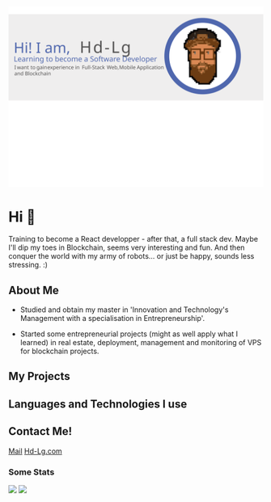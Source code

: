 <img alt='banner' src='./Hd_Card.svg' />

<h1> Hi 👋 </h1>

Training to become a React developper - after that, a full stack dev.
Maybe I'll dip my toes in Blockchain, seems very interesting and fun. And then conquer the world with my army of robots... or just be happy, sounds less stressing. :)

<h2> About Me </h2>

- Studied and obtain my master in 'Innovation and Technology's Management with a specialisation in Entrepreneurship'.

- Started some entrepreneurial projects (might as well apply what I learned) in real estate, deployment, management and monitoring of VPS for blockchain projects.

<h2>My Projects</h2>

<h2>Languages and Technologies I use</h2>
<!-- HTML5, CSS, JavaScript, TypeScript, Python, Sass, Bootsrap, Git, GitHub, Linux, Node.js, React, Firebase, VS Codem -->

<h2>Contact Me!</h2>
<a href='#' target='_blank'>Mail</a>
<a href='#' target='_blank'>Hd-Lg.com</a>


<h3> Some Stats </h3>

  <img src="https://github-readme-stats.vercel.app/api?username=Hd-Lg&show_icons=true&hide_border=true" />
  
   <img src="https://github-readme-stats.vercel.app/api/top-langs/?username=Hd-Lg&layout=compact" />
<!--
**Hd-Lg/Hd-Lg** is a ✨ _special_ ✨ repository because its `README.md` (this file) appears on your GitHub profile.

Here are some ideas to get you started:

- 🔭 I’m currently working on ...
- 🌱 I’m currently learning ...
- 👯 I’m looking to collaborate on ...
- 🤔 I’m looking for help with ...
- 💬 Ask me about ...
- 📫 How to reach me: ...
- 😄 Pronouns: ...
- ⚡ Fun fact: ...
-->
